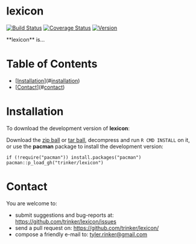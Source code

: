 lexicon
============


[![Build
Status](https://travis-ci.org/trinker/lexicon.svg?branch=master)](https://travis-ci.org/trinker/lexicon)
[![Coverage
Status](https://coveralls.io/repos/trinker/lexicon/badge.svg?branch=master)](https://coveralls.io/r/trinker/lexicon?branch=master)
<a href="https://img.shields.io/badge/Version-0.0.1-orange.svg"><img src="https://img.shields.io/badge/Version-0.0.1-orange.svg" alt="Version"/></a>
</p>
**lexicon** is...


Table of Contents
============

-   [[Installation](#installation)](#[installation](#installation))
-   [[Contact](#contact)](#[contact](#contact))

Installation
============


To download the development version of **lexicon**:

Download the [zip
ball](https://github.com/trinker/lexicon/zipball/master) or [tar
ball](https://github.com/trinker/lexicon/tarball/master), decompress and
run `R CMD INSTALL` on it, or use the **pacman** package to install the
development version:

    if (!require("pacman")) install.packages("pacman")
    pacman::p_load_gh("trinker/lexicon")

Contact
=======

You are welcome to:  
- submit suggestions and bug-reports at:
<https://github.com/trinker/lexicon/issues>  
- send a pull request on: <https://github.com/trinker/lexicon/>  
- compose a friendly e-mail to: <tyler.rinker@gmail.com>